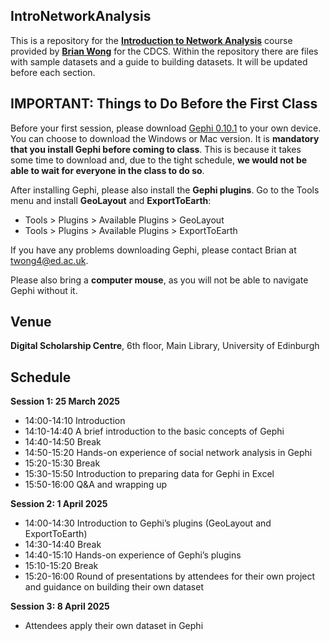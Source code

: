 ## IntroNetworkAnalysis

This is a repository for the [**Introduction to Network Analysis**](https://www.cdcs.ed.ac.uk/events/intro-to-network-analysis-gephi) course provided by [**Brian Wong**](https://www.ed.ac.uk/profile/tsz-ho-wong) for the CDCS. Within the repository there are files with sample datasets and a guide to building datasets. It will be updated before each section.

## IMPORTANT: Things to Do Before the First Class 

Before your first session, please download [Gephi 0.10.1](https://gephi.org/users/download/) to your own device. You can choose to download the Windows or Mac version. It is **mandatory that you install Gephi before coming to class**. This is because it takes some time to download and, due to the tight schedule, **we would not be able to wait for everyone in the class to do so**.     

After installing Gephi, please also install the **Gephi plugins**. Go to the Tools menu and install **GeoLayout** and **ExportToEarth**:

- Tools > Plugins > Available Plugins > GeoLayout
- Tools > Plugins > Available Plugins > ExportToEarth

If you have any problems downloading Gephi, please contact Brian at twong4@ed.ac.uk.

Please also bring a **computer mouse**, as you will not be able to navigate Gephi without it.

## Venue
**Digital Scholarship Centre**, 6th floor, Main Library, University of Edinburgh 

## Schedule

**Session 1: 25 March 2025**

- 14:00-14:10 Introduction
- 14:10-14:40 A brief introduction to the basic concepts of Gephi
- 14:40-14:50 Break 
- 14:50-15:20 Hands-on experience of social network analysis in Gephi
- 15:20-15:30 Break
- 15:30-15:50 Introduction to preparing data for Gephi in Excel 
- 15:50-16:00 Q&A and wrapping up 

**Session 2: 1 April 2025**

- 14:00-14:30 Introduction to Gephi’s plugins (GeoLayout and ExportToEarth) 
- 14:30-14:40 Break 
- 14:40-15:10 Hands-on experience of Gephi’s plugins 
- 15:10-15:20 Break
- 15:20-16:00 Round of presentations by attendees for their own project and guidance on building their own dataset

**Session 3: 8 April 2025**

- Attendees apply their own dataset in Gephi

